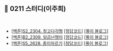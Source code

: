 ## 📘 0211 스터디(이주희)
</br>

* [[백준]S2_2304. 창고다각형](https://www.acmicpc.net/problem/2304) [[정답코드](https://github.com/daejeon5-algostudy/AlgorithmStudy/blob/main/%EC%8A%A4%ED%84%B0%EB%94%94/0211/%EC%9D%B4%EC%A3%BC%ED%9D%AC/2304.java)] [[풀이 블로그](https://velog.io/@erin_lee/BOJ-2304.-%EC%B0%BD%EA%B3%A0-%EB%8B%A4%EA%B0%81%ED%98%95)]
* [[백준]B2_2309. 일곱난쟁이](https://www.acmicpc.net/problem/2309) [[정답코드](https://github.com/daejeon5-algostudy/AlgorithmStudy/blob/main/%EC%8A%A4%ED%84%B0%EB%94%94/0211/%EC%9D%B4%EC%A3%BC%ED%9D%AC/2390.java)] [[풀이 블로그](https://velog.io/@erin_lee/BOJ-2309.-%EC%9D%BC%EA%B3%B1-%EB%82%9C%EC%9F%81%EC%9D%B4)]
* [[백준]S5_2628. 종이자르기](https://www.acmicpc.net/problem/2628) [[정답코드](https://github.com/daejeon5-algostudy/AlgorithmStudy/blob/main/%EC%8A%A4%ED%84%B0%EB%94%94/0211/%EC%9D%B4%EC%A3%BC%ED%9D%AC/2628.java)] [[풀이 블로그](https://velog.io/@erin_lee/BOJ-2628.-%EC%A2%85%EC%9D%B4%EC%9E%90%EB%A5%B4%EA%B8%B0)]

